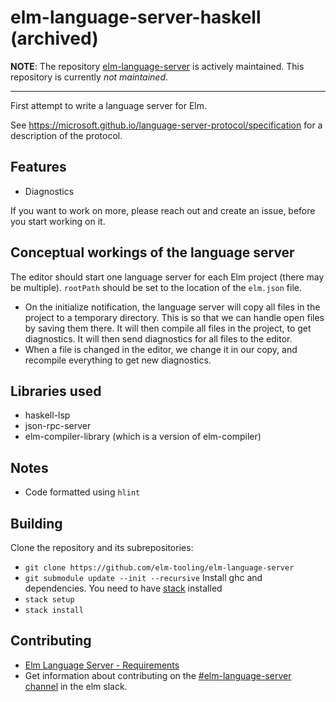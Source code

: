 # elm-language-server-haskell (archived)

**NOTE**: The repository [elm-language-server](https://github.com/elm-tooling/elm-language-server) is actively maintained. This repository is currently *not maintained*.

---

First attempt to write a language server for Elm.

See https://microsoft.github.io/language-server-protocol/specification for
a description of the protocol.

## Features
* Diagnostics

If you want to work on more, please reach out and create an issue, before you start working on it.

## Conceptual workings of the language server
The editor should start one language server for each Elm project (there may be multiple). `rootPath` should be set to the location of the `elm.json` file.
* On the initialize notification, the language server will copy all files in the project to a temporary directory. This is so that we can handle open files by saving them there. It will then compile all files in the project, to get diagnostics. It will then send diagnostics for all files to the editor.
* When a file is changed in the editor, we change it in our copy, and recompile everything to get new diagnostics.

## Libraries used
* haskell-lsp
* json-rpc-server
* elm-compiler-library (which is a version of elm-compiler)

## Notes
* Code formatted using `hlint`

## Building
Clone the repository and its subrepositories:
* `git clone https://github.com/elm-tooling/elm-language-server`
* `git submodule update --init --recursive`
Install ghc and dependencies. You need to have [stack](https://www.haskellstack.org) installed
* `stack setup`
* `stack install`

## Contributing
* [Elm Language Server - Requirements](https://docs.google.com/document/d/1ETeZeN17hqM4yui4iqBv1jwO8HryDZyel2kdcxTCGGA/edit)
* Get information about contributing on the [\#elm-language-server channel](https://elmlang.slack.com/messages/elm-language-server) in the elm slack.
